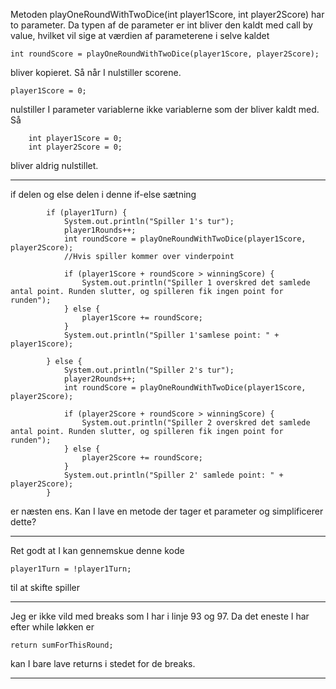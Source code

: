 Metoden playOneRoundWithTwoDice(int player1Score, int player2Score) har to parameter. Da typen af de parameter er int bliver den
kaldt med call by value, hvilket vil sige at værdien af parameterene i selve kaldet

    int roundScore = playOneRoundWithTwoDice(player1Score, player2Score);

bliver kopieret. Så når I nulstiller scorene.

    player1Score = 0;

nulstiller I parameter variablerne ikke variablerne som der bliver kaldt med. 
Så

        int player1Score = 0;
        int player2Score = 0;

bliver aldrig nulstillet.

---

if delen og else delen i denne if-else sætning 

            if (player1Turn) {
                System.out.println("Spiller 1's tur");
                player1Rounds++;
                int roundScore = playOneRoundWithTwoDice(player1Score, player2Score);
                //Hvis spiller kommer over vinderpoint

                if (player1Score + roundScore > winningScore) {
                    System.out.println("Spiller 1 overskred det samlede antal point. Runden slutter, og spilleren fik ingen point for runden");
                } else {
                    player1Score += roundScore;
                }
                System.out.println("Spiller 1'samlese point: " + player1Score);

            } else {
                System.out.println("Spiller 2's tur");
                player2Rounds++;
                int roundScore = playOneRoundWithTwoDice(player1Score, player2Score);

                if (player2Score + roundScore > winningScore) {
                    System.out.println("Spiller 2 overskred det samlede antal point. Runden slutter, og spilleren fik ingen point for runden");
                } else {
                    player2Score += roundScore;
                }
                System.out.println("Spiller 2' samlede point: " + player2Score);
            }

er næsten ens. Kan I lave en metode der tager et parameter og simplificerer dette?

---

Ret godt at I kan gennemskue denne kode

    player1Turn = !player1Turn;

til at skifte spiller

---

Jeg er ikke vild med breaks som I har i linje 93 og 97. Da det eneste I har efter while løkken er

    return sumForThisRound;

kan I bare lave returns i stedet for de breaks.

---

